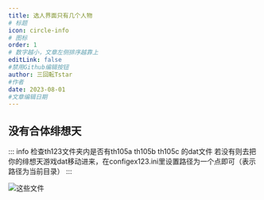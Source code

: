 ```yaml
---
title: 选人界面只有几个人物
# 标题
icon: circle-info
# 图标
order: 1
# 数字越小，文章左侧排序越靠上
editLink: false
#禁用Github编辑按钮
author: 三回転Tstar
#作者
date: 2023-08-01
#文章编辑日期
---
```


## **没有合体绯想天**

::: info
检查th123文件夹内是否有th105a th105b th105c 的dat文件
若没有则去把你的绯想天游戏dat移动进来，在configex123.ini里设置路径为一个点即可（表示路径为当前目录）
:::

![这些文件](https://bu.dusays.com/2023/08/20/64e216a8f3b24.png)
